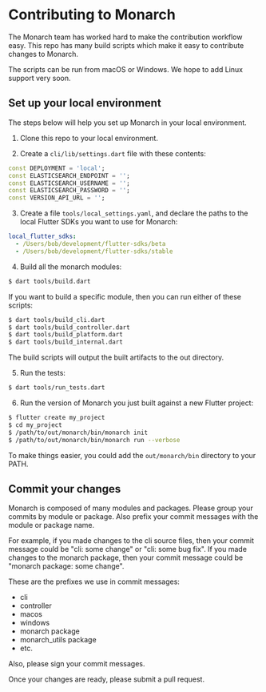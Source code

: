 # Contributing to Monarch

The Monarch team has worked hard to make the contribution workflow easy. 
This repo has many build scripts which make it easy to contribute changes 
to Monarch.

The scripts can be run from macOS or Windows. We hope to add Linux support
very soon.


## Set up your local environment
The steps below will help you set up Monarch in your local environment.

1. Clone this repo to your local environment.

2. Create a `cli/lib/settings.dart` file with these contents:
```dart
const DEPLOYMENT = 'local';
const ELASTICSEARCH_ENDPOINT = '';
const ELASTICSEARCH_USERNAME = '';
const ELASTICSEARCH_PASSWORD = '';
const VERSION_API_URL = '';
```

3. Create a file `tools/local_settings.yaml`, and declare the paths to the 
   local Flutter SDKs you want to use for Monarch:
```yaml
local_flutter_sdks:
  - /Users/bob/development/flutter-sdks/beta
  - /Users/bob/development/flutter-sdks/stable
```

4. Build all the monarch modules:
```sh
$ dart tools/build.dart
```

If you want to build a specific module, then you can run either of these scripts:
```sh
$ dart tools/build_cli.dart
$ dart tools/build_controller.dart
$ dart tools/build_platform.dart 
$ dart tools/build_internal.dart
```

The build scripts will output the built artifacts to the out directory.

5. Run the tests:
```sh
$ dart tools/run_tests.dart
```

6. Run the version of Monarch you just built against a new Flutter project:
```sh
$ flutter create my_project
$ cd my_project
$ /path/to/out/monarch/bin/monarch init
$ /path/to/out/monarch/bin/monarch run --verbose
```

To make things easier, you could add the `out/monarch/bin` directory to your PATH.


## Commit your changes
Monarch is composed of many modules and packages. Please group your commits by module 
or package. Also prefix your commit messages with the module or package name. 

For example, if you made changes to the cli source files, then your commit message could be 
"cli: some change" or "cli: some bug fix". If you made changes to the 
monarch package, then your commit message could be "monarch package: some change".

These are the prefixes we use in commit messages:

- cli
- controller
- macos
- windows
- monarch package
- monarch_utils package
- etc.

Also, please sign your commit messages.

Once your changes are ready, please submit a pull request.